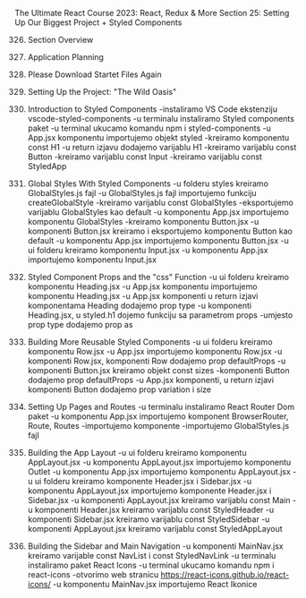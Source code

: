 The Ultimate React Course 2023: React, Redux & More
Section 25: Setting Up Our Biggest Project + Styled Components


326. Section Overview

327. Application Planning

328. Please Download Startet Files Again

329. Setting Up the Project: "The Wild Oasis"

330. Introduction to Styled Components
-instaliramo VS Code ekstenziju vscode-styled-components
-u terminalu instaliramo Styled components paket
-u terminal ukucamo komandu npm i styled-components
-u App.jsx komponentu importujemo objekt styled
-kreiramo komponentu const H1
-u return izjavu dodajemo varijablu H1
-kreiramo varijablu const Button
-kreiramo varijablu const Input
-kreiramo varijablu const StyledApp

331. Global Styles With Styled Components
-u folderu styles kreiramo GlobalStyles.js fajl
-u GlobalStyles.js fajl importujemo funkciju createGlobalStyle
-kreiramo varijablu const GlobalStyles
-eksportujemo varijablu GlobalStyles kao default
-u komponentu App.jsx importujemo komponentu GlobalStyles
-kreiramo komponentu Button.jsx 
-u komponenti Button.jsx kreiramo i eksportujemo komponentu Button kao default
-u komponentu App.jsx importujemo komponentu Button.jsx
-u ui folderu kreiramo komponentu Input.jsx
-u komponentu App.jsx importujemo komponentu Input.jsx

332. Styled Component Props and the "css" Function
-u ui folderu kreiramo komponentu Heading.jsx
-u App.jsx komponentu importujemo komponentu Heading.jsx
-u App.jsx komponenti u return izjavi komponentama Heading dodajemo prop type
-u komponenti Heading.jsx, u styled.h1 dojemo funkciju sa parametrom props
-umjesto prop type dodajemo prop as

333. Building More Reusable Styled Components
-u ui folderu kreiramo komponentu Row.jsx
-u App.jsx importujemo komponentu Row.jsx
-u komponenti Row.jsx, komponenti Row dodajemo prop defaultProps 
-u komponenti Button.jsx kreiramo objekt const sizes
-komponenti Button dodajemo prop defaultProps 
-u App.jsx komponenti, u return izjavi komponenti Button dodajemo prop variation i size

334. Setting Up Pages and Routes
-u terminalu instaliramo React Router Dom paket
-u komponentu App.jsx importujemo komponent BrowserRouter, Route, Routes
-importujemo komponente
-importujemo GlobalStyles.js fajl

335. Building the App Layout
-u ui folderu kreiramo komponentu AppLayout.jsx
-u komponentu AppLayout.jsx importujemo komponentu Outlet
-u komponentu App.jsx importujemo komponentu AppLayout.jsx
-u ui folderu kreiramo komponente Header.jsx i Sidebar.jsx
-u komponentu AppLayout.jsx importujemo komponente Header.jsx i Sidebar.jsx
-u komponenti AppLayout.jsx kreiramo varijablu const Main
-u komponenti Header.jsx kreiramo varijablu const StyledHeader
-u komponenti Sidebar.jsx kreiramo varijablu const StyledSidebar
-u komponenti AppLayout.jsx kreiramo varijablu const StyledAppLayout

336. Building the Sidebar and Main Navigation
-u komponenti MainNav.jsx kreiramo varijable const NavList i const StyledNavLink
-u terminalu instaliramo paket React Icons
-u terminal ukucamo komandu npm i react-icons
-otvorimo web stranicu https://react-icons.github.io/react-icons/
-u komponentu MainNav.jsx importujemo React Ikonice
